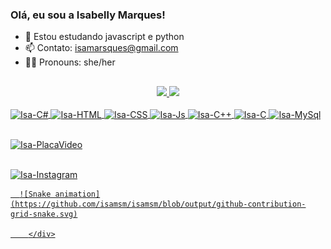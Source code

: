 ### Olá, eu sou a Isabelly Marques!

- 👾 Estou estudando javascript e python
- 📫 Contato: isamarsques@gmail.com
- 💁‍♀️ Pronouns: she/her

##

<div align="center">
  <a href="https://github.com/isamsm">
  <img height="180em" src="https://github-readme-stats.vercel.app/api?username=isamsm&show_icons=true&theme=tokyonight&include_all_commits=true&count_private=true"/>
  <img height="180em" src="https://github-readme-stats.vercel.app/api/top-langs/?username=isamsm&layout=compact&langs_count=7&theme=tokyonight"/>
</div>
  
  <div style="display: inline_block"><br>
  <img align="center" alt="Isa-C#" height="30" width="60" src="https://img.shields.io/badge/C%23-239120?style=for-the-badge&logo=c-sharp&logoColor=white">
  <img align="center" alt="Isa-HTML" height="30" width="60" src="https://img.shields.io/badge/HTML-239120?style=for-the-badge&logo=html5&logoColor=white">
  <img align="center" alt="Isa-CSS" height="30" width="60" src="https://img.shields.io/badge/CSS-239120?&style=for-the-badge&logo=css3&logoColor=white">
  <img align="center" alt="Isa-Js" height="30" width="90" src="https://img.shields.io/badge/JavaScript-F7DF1E?style=for-the-badge&logo=javascript&logoColor=black">
  <img align="center" alt="Isa-C++" height="30" width="60" src="https://img.shields.io/badge/C%2B%2B-00599C?style=for-the-badge&logo=c%2B%2B&logoColor=white">
    <img align="center" alt="Isa-C" height="30" width="60" src="https://img.shields.io/badge/C-00599C?style=for-the-badge&logo=c&logoColor=white">
    <img align="center" alt="Isa-MySql" height="30" width="80" src="https://img.shields.io/badge/MySQL-00000F?style=for-the-badge&logo=mysql&logoColor=white">
  </div>
  
  ##
  
  <div>
    <img align="center" alt="Isa-PlacaVideo" height="30" width="130" src="https://img.shields.io/badge/NVIDIA-GTX1650-76B900?style=for-the-badge&logo=nvidia&logoColor=white">
  </div>
  
  ##
  
  <div>
    	<a href="https://www.instagram.com/i.samsm/"> <img align="center" alt="Isa-Instagram" height="30" width="120" src="https://img.shields.io/badge/Instagram-E4405F?style=for-the-badge&logo=instagram&logoColor=white">  
    
      ![Snake animation](https://github.com/isamsm/isamsm/blob/output/github-contribution-grid-snake.svg)
    
        </div>
    
    
  
  
  
